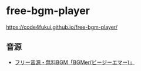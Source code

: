 # free-bgm-player
 
https://code4fukui.github.io/free-bgm-player/

## 音源

- [フリー音源・無料BGM「BGMer(ビージーエマー)」](https://bgmer.net/)
